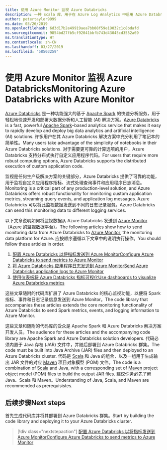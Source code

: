 ```yaml
---
title: 使用 Azure Monitor 监视 Azure Databricks
description: 一种 scala 库，用于在 Azure Log Analytics 中启用 Azure Databricks 的监视功能
author: petertaylor9999
ms.date: 03/26/2019
ms.openlocfilehash: 6d3d17b2e49919aea7bb08f59e19032c1c8bdafd
ms.sourcegitcommit: 9854bd27fb5cf92041bbfb743d43045cd3552a69
ms.translationtype: HT
ms.contentlocale: zh-CN
ms.lasthandoff: 03/27/2019
ms.locfileid: "58503259"
---
```

# <a name="monitoring-azure-databricks-with-azure-monitor"></a><span data-ttu-id="f9dd4-103">使用 Azure Monitor 监视 Azure Databricks</span><span class="sxs-lookup"><span data-stu-id="f9dd4-103">Monitoring Azure Databricks with Azure Monitor</span></span>

<span data-ttu-id="f9dd4-104">[Azure Databricks](/azure/azure-databricks/) 是一种功能强大的基于 [Apache Spark](https://spark.apache.org/) 的快速分析服务，用于轻松地快速开发和部署大数据分析和人工智能 (AI) 解决方案。</span><span class="sxs-lookup"><span data-stu-id="f9dd4-104">[Azure Databricks](/azure/azure-databricks/) is a fast, powerful [Apache Spark](https://spark.apache.org/)–based analytics service that makes it easy to rapidly develop and deploy big data analytics and artificial intelligence (AI) solutions.</span></span> <span data-ttu-id="f9dd4-105">许多用户在其 Azure Databricks 解决方案中充分利用了笔记本的简单性。</span><span class="sxs-lookup"><span data-stu-id="f9dd4-105">Many users take advantage of the simplicity of notebooks in their Azure Databricks solutions.</span></span> <span data-ttu-id="f9dd4-106">对于需要更可靠的计算选项的用户，Azure Databricks 支持分布式执行自定义应用程序代码。</span><span class="sxs-lookup"><span data-stu-id="f9dd4-106">For users that require more robust computing options, Azure Databricks supports the distributed execution of custom application code.</span></span>

<span data-ttu-id="f9dd4-107">监视是任何生产级解决方案的关键部分，Azure Databricks 提供了可靠的功能，用于监视自定义应用程序指标、流式处理查询事件和应用程序日志消息。</span><span class="sxs-lookup"><span data-stu-id="f9dd4-107">Monitoring is a critical part of any production-level solution, and Azure Databricks offers robust functionality for monitoring custom application metrics, streaming query events, and application log messages.</span></span> <span data-ttu-id="f9dd4-108">Azure Databricks 可以将此监视数据发送到不同的日志记录服务。</span><span class="sxs-lookup"><span data-stu-id="f9dd4-108">Azure Databricks can send this monitoring data to different logging services.</span></span>

<span data-ttu-id="f9dd4-109">以下文章说明如何将监视数据从 Azure Databricks 发送到 [Azure Monitor](/azure/azure-monitor/overview)（Azure 的监视数据平台）。</span><span class="sxs-lookup"><span data-stu-id="f9dd4-109">The following articles show how to send monitoring data from Azure Databricks to [Azure Monitor](/azure/azure-monitor/overview), the monitoring data platform for Azure.</span></span> <span data-ttu-id="f9dd4-110">应按顺序遵循以下文章中的说明执行操作。</span><span class="sxs-lookup"><span data-stu-id="f9dd4-110">You should follow these articles in order.</span></span>

1. [<span data-ttu-id="f9dd4-111">配置 Azure Databricks 以将指标发送到 Azure Monitor</span><span class="sxs-lookup"><span data-stu-id="f9dd4-111">Configure Azure Databricks to send metrics to Azure Monitor</span></span>](./configure-cluster.md)
1. [<span data-ttu-id="f9dd4-112">将 Azure Databricks 应用程序日志发送到 Azure Monitor</span><span class="sxs-lookup"><span data-stu-id="f9dd4-112">Send Azure Databricks application logs to Azure Monitor</span></span>](./application-logs.md)
1. [<span data-ttu-id="f9dd4-113">使用仪表板将 Azure Databricks 指标可视化</span><span class="sxs-lookup"><span data-stu-id="f9dd4-113">Use dashboards to visualize Azure Databricks metrics</span></span>](./dashboards.md)

<span data-ttu-id="f9dd4-114">这些文章随附的代码库扩展了 Azure Databricks 的核心监视功能，以便将 Spark 指标、事件和日志记录信息发送到 Azure Monitor。</span><span class="sxs-lookup"><span data-stu-id="f9dd4-114">The code library that accompanies these articles extends the core monitoring functionality of Azure Databricks to send Spark metrics, events, and logging information to Azure Monitor.</span></span>

<span data-ttu-id="f9dd4-115">这些文章和随附的代码库的受众是 Apache Spark 和 Azure Databricks 解决方案开发人员。</span><span class="sxs-lookup"><span data-stu-id="f9dd4-115">The audience for these articles and the accompanying code library are Apache Spark and Azure Databricks solution developers.</span></span> <span data-ttu-id="f9dd4-116">代码必须内置于 Java 存档 (JAR) 文件中，并随后部署到 Azure Databricks 群集。</span><span class="sxs-lookup"><span data-stu-id="f9dd4-116">The code must be built into Java Archive (JAR) files and then deployed to an Azure Databricks cluster.</span></span> <span data-ttu-id="f9dd4-117">代码是 [Scala](https://www.scala-lang.org/) 和 Java 的组合，以及一组用于生成输出 JAR 文件的对应 [Maven](https://maven.apache.org) 项目对象模型 (POM) 文件。</span><span class="sxs-lookup"><span data-stu-id="f9dd4-117">The code is a combination of [Scala](https://www.scala-lang.org/) and Java, with a corresponding set of [Maven](https://maven.apache.org) project object model (POM) files to build the output JAR files.</span></span> <span data-ttu-id="f9dd4-118">建议你务必先了解 Java、Scala 和 Maven。</span><span class="sxs-lookup"><span data-stu-id="f9dd4-118">Understanding of Java, Scala, and Maven are recommended as prerequisistes.</span></span>

## <a name="next-steps"></a><span data-ttu-id="f9dd4-119">后续步骤</span><span class="sxs-lookup"><span data-stu-id="f9dd4-119">Next steps</span></span>

<span data-ttu-id="f9dd4-120">首先生成代码库并将其部署到 Azure Databricks 群集。</span><span class="sxs-lookup"><span data-stu-id="f9dd4-120">Start by building the code library and deploying it to your Azure Databricks cluster.</span></span>

> [!div class="nextstepaction"]
> [<span data-ttu-id="f9dd4-121">配置 Azure Databricks 以将指标发送到 Azure Monitor</span><span class="sxs-lookup"><span data-stu-id="f9dd4-121">Configure Azure Databricks to send metrics to Azure Monitor</span></span>](./configure-cluster.md)